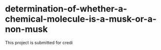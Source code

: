 # determination-of-whether-a-chemical-molecule-is-a-musk-or-a-non-musk
This project is submitted for credi
